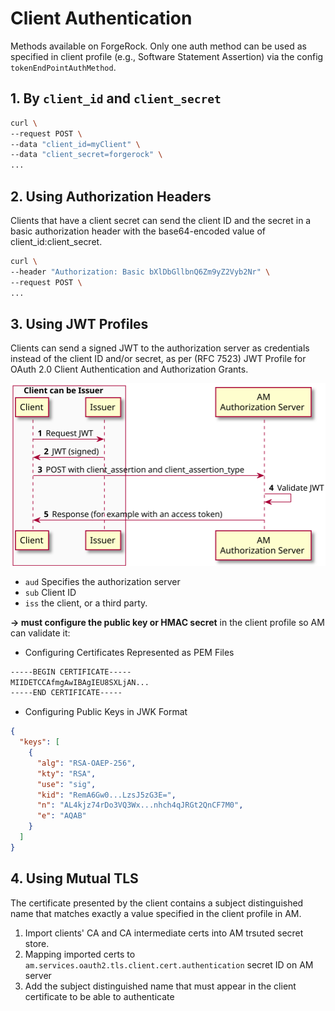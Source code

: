 # Client Authentication

Methods available on ForgeRock. Only one auth method can be used as specified in client profile (e.g., Software Statement Assertion) via the config `tokenEndPointAuthMethod`.

## 1. By `client_id` and `client_secret`

```bash
curl \
--request POST \
--data "client_id=myClient" \
--data "client_secret=forgerock" \
...
```

## 2. Using Authorization Headers

Clients that have a client secret can send the client ID and the secret in a basic authorization header with the base64-encoded value of client_id:client_secret.

```bash
curl \
--header "Authorization: Basic bXlDbGllbnQ6Zm9yZ2Vyb2Nr" \
--request POST \
...
```

## 3. Using JWT Profiles

Clients can send a signed JWT to the authorization server as credentials instead of the client ID and/or secret, as per (RFC 7523) JWT Profile for OAuth 2.0 Client Authentication and Authorization Grants. 

![oauth2-jwt-bearer-authn](imgs/oauth2-jwt-bearer-authn.svg "oauth2-jwt-bearer-authn")

* `aud` Specifies the authorization server
* `sub` Client ID
* `iss` the client, or a third party.

**-> must configure the public key or HMAC secret** in the client profile so AM can validate it:

* Configuring Certificates Represented as PEM Files

```bash
-----BEGIN CERTIFICATE-----
MIIDETCCAfmgAwIBAgIEU8SXLjAN...
-----END CERTIFICATE-----
```

* Configuring Public Keys in JWK Format

```json
{
  "keys": [
    {
      "alg": "RSA-OAEP-256",
      "kty": "RSA",
      "use": "sig",
      "kid": "RemA6Gw0...LzsJ5zG3E=",
      "n": "AL4kjz74rDo3VQ3Wx...nhch4qJRGt2QnCF7M0",
      "e": "AQAB"
    }
  ]
}
```

## 4. Using Mutual TLS

The certificate presented by the client contains a subject distinguished name that matches exactly a value specified in the client profile in AM.

1. Import clients' CA and CA intermediate certs into AM trsuted secret store.
2. Mapping imported certs to `am.services.oauth2.tls.client.cert.authentication` secret ID on AM server
3. Add the subject distinguished name that must appear in the client certificate to be able to authenticate
